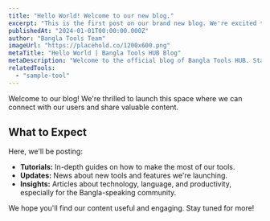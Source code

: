 ```yaml
---
title: "Hello World! Welcome to our new blog."
excerpt: "This is the first post on our brand new blog. We're excited to share insights, tutorials, and news with you."
publishedAt: "2024-01-01T00:00:00.000Z"
author: "Bangla Tools Team"
imageUrl: "https://placehold.co/1200x600.png"
metaTitle: "Hello World | Bangla Tools HUB Blog"
metaDescription: "Welcome to the official blog of Bangla Tools HUB. Stay tuned for exciting content."
relatedTools:
  - "sample-tool"
---
```


Welcome to our blog! We're thrilled to launch this space where we can connect with our users and share valuable content.

## What to Expect

Here, we'll be posting:
-   **Tutorials:** In-depth guides on how to make the most of our tools.
-   **Updates:** News about new tools and features we're launching.
-   **Insights:** Articles about technology, language, and productivity, especially for the Bangla-speaking community.

We hope you'll find our content useful and engaging. Stay tuned for more!